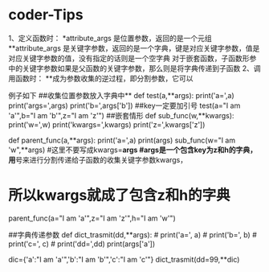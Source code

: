 # coder-Tips
1、定义函数时：
*attribute_args 是位置参数，返回的是一个元组
**attribute_args 是关键字参数，返回的是一个字典，键是对应关键字参数，值是对应关键字参数的值，没有指定的话则是一个空字典
对于嵌套函数，子函数形参中的关键字参数如果是父函数的关键字参数，那么则是将字典传递到子函数
2、调用函数时：
**成为参数收集的逆过程，即分割参数，它可以


例子如下
##收集位置参数放入字典中**
def test(a,**args):
    print('a=',a)
    print('args=',args)
    print('b=',args['b']) ##key一定要加引号
test(a="I am 'a'",b="I am 'b'",z="I am 'z'")
##嵌套情形
def sub_func(w,**kwargs):
    print('w=',w)
    print('kwargs=',kwargs)
    print('z=',kwargs['z'])
    
def parent_func(a,**args):
    print('a=',a)
    print(args)
    sub_func(w="I am 'w",**args) #这里不要写成kwargs=**args
#args是一个包含key为z和h的字典，用**号来进行分割传递给子函数的收集关键字参数kwargs，
# 所以kwargs就成了包含z和h的字典
parent_func(a="I am 'a'",z="I am 'z'",h="I am 'w'")

##字典传递参数
def dict_trasmit(dd,**args):
    # print('a=', a)
    # print('b=', b)
    # print('c=', c)
    # print('dd=',dd)
    print(args['a'])

dic={'a':"I am 'a'",'b':"I am 'b'",'c':"I am 'c'"}
dict_trasmit(dd=99,**dic)
